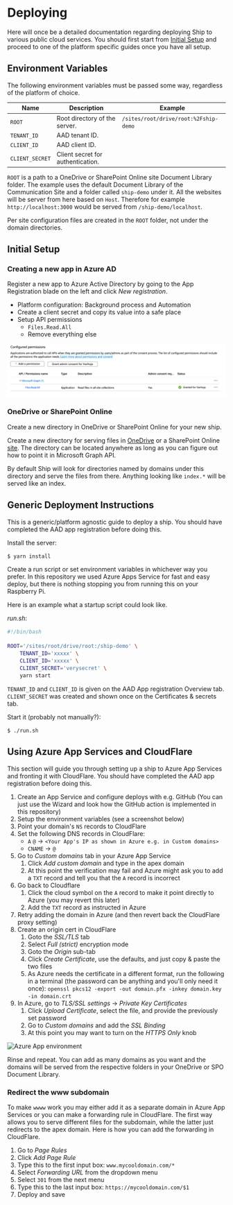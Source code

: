 Deploying
=========

Here will once be a detailed documentation regarding deploying Ship to various
public cloud services. You should first start from
[Initial Setup](#initial-setup) and proceed to one of the platform specific
guides once you have all setup.

Environment Variables
---------------------

The following environment variables must be passed some way, regardless of the
platform of choice.

| Name            | Description                   |  Example                              |
|-----------------|-------------------------------|---------------------------------------|
| `ROOT`          | Root directory of the server. | `/sites/root/drive/root:%2Fship-demo` |
| `TENANT_ID`     | AAD tenant ID.                |                                       |
| `CLIENT_ID`     | AAD client ID.                |                                       |
| `CLIENT_SECRET` | Client secret for authentication. |                                   |

`ROOT` is a path to a OneDrive or SharePoint Online site Document Library
folder. The example uses the default Document Library of the Communication Site
and a folder called `ship-demo` under it. All the websites will be server from
here based on `Host`. Therefore for example `http://localhost:3000` would be
served from `/ship-demo/localhost`.

Per site configuration files are created in the `ROOT` folder, not under the
domain directories.


Initial Setup
-------------

### Creating a new app in Azure AD

Register a new app to Azure Active Directory by going to the App Registration
blade on the left and click *New registration*.

- Platform configuration: Background process and Automation
- Create a client secret and copy its value into a safe place
- Setup API permissions
  - `Files.Read.All`
  - Remove everything else

![AAD Permissions](/aad-perms.png)

### OneDrive or SharePoint Online

Create a new directory in OneDrive or SharePoint Online for your new ship.

Create a new directory for serving files in
[OneDrive](https://docs.microsoft.com/en-us/graph/api/resources/onedrive?view=graph-rest-beta)
or a SharePoint Online
[site](https://docs.microsoft.com/en-us/graph/api/resources/sharepoint?view=graph-rest-beta#sharepoint-api-root-resources).
The directory can be located anywhere as long as you can figure out how
to point it in Microsoft Graph API.

By default Ship will look for directories named by domains under this
directory and serve the files from there. Anything looking like `index.*` will be
served like an index.


Generic Deployment Instructions
-------------------------------

This is a generic/platform agnostic guide to deploy a ship. You should have
completed the AAD app registration before doing this.

Install the server:

```
$ yarn install
```

Create a run script or set environment variables in whichever way you prefer.
In this repository we used Azure Apps Service for fast and easy deploy, but
there is nothing stopping you from running this on your Raspberry Pi.

Here is an example what a startup script could look like.

*run.sh*:

```bash
#!/bin/bash

ROOT='/sites/root/drive/root:/ship-demo' \
	TENANT_ID='xxxxx' \
	CLIENT_ID='xxxxx' \
	CLIENT_SECRET='verysecret' \
	yarn start
```

`TENANT_ID` and `CLIENT_ID` is given on the AAD App registration Overview tab.
`CLIENT_SECRET` was created and shown once on the Certificates & secrets tab.

Start it (probably not manually?):

```
$ ./run.sh
```

Using Azure App Services and CloudFlare
---------------------------------------

This section will guide you through setting up a ship to Azure App Services and
fronting it with CloudFlare. You should have completed the AAD app registration
before doing this.

1. Create an App Service and configure deploys with e.g. GitHub
   (You can just use the Wizard and look how the GitHub action is implemented
    in this repository)
2. Setup the environment variables (see a screenshot below)
3. Point your domain's `NS` records to CloudFlare
4. Set the following DNS records in CloudFlare:
    - `A` `@` -> `<Your App's IP as shown in Azure e.g. in Custom domains>`
    - `CNAME` -> `@`
5. Go to *Custom domains* tab in your Azure App Service
    1. Click *Add custom domain* and type in the apex domain
    2. At this point the verification may fail and Azure might ask you to add
       a `TXT` record and tell you that the `A` record is incorrect
6. Go back to Cloudflare
    1. Click the cloud symbol on the `A` record to make it point
       directly to Azure (you may revert this later)
    2. Add the `TXT` record as instructed in Azure
7. Retry adding the domain in Azure
 (and then revert back the CloudFlare proxy setting)
8. Create an origin cert in CloudFlare
    1. Goto the *SSL/TLS* tab
    2. Select *Full (strict)* encryption mode
    1. Goto the *Origin* sub-tab
    2. Click *Create Certificate*, use the defaults, and just copy & paste the
       two files
    3. As Azure needs the certificate in a different format, run the following
       in a terminal (the password can be anything and you'll only need it once):
	   `openssl pkcs12 -export -out domain.pfx -inkey domain.key -in domain.crt`
9. In Azure, go to *TLS/SSL settings* -> *Private Key Certificates*
    1. Click *Upload Certificate*, select the file, and provide the previously set
       password
    2. Go to *Custom domains* and add the *SSL Binding*
    3. At this point you may want to turn	on the *HTTPS Only* knob


![Azure App environment](/azure-env.png)

Rinse and repeat. You can add as many domains as you want and the domains will
be served from the respective folders in your OneDrive or SPO Document Library.

### Redirect the www subdomain

To make `wwww` work you may either add it as a separate domain in Azure App
Services or you can make a forwarding rule in CloudFlare. The first way
allows you to serve different files for the subdomain, while the latter
just redirects to the apex domain. Here is how you can add the forwarding
in CloudFlare.

1. Go to *Page Rules*
2. Click *Add Page Rule*
3. Type this to the first input box: `www.mycooldomain.com/*`
4. Select *Forwarding URL* from the dropdown menu
5. Select `301` from the next menu
6. Type this to the last input box: `https://mycooldomain.com/$1`
7. Deploy and save
